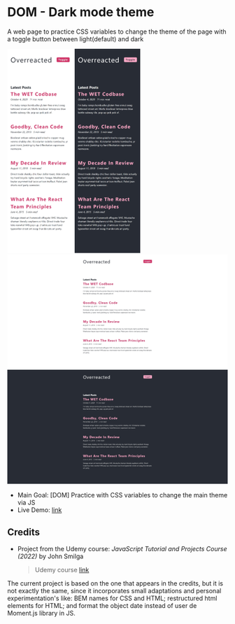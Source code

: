 # DOM - Dark mode theme

A web page to practice CSS variables to change the theme of the page with a toggle button between light(default) and dark

<img src="./data/screenshot_mobile_375.jpg" width="150">
<img src="./data/screenshot_mobile_375_dark.jpg" width="150">
<img src="./data/screenshot_desktop.jpg" width="600">
<img src="./data/screenshot_desktop_dark.jpg" width="600">

- Main Goal: [DOM] Practice with CSS variables to change the main theme via JS
- Live Demo: [link](https://orses.github.io/vanilla_javascript/dom_dark_mode/src/)

## Credits

- Project from the Udemy course: _JavaScript Tutorial and Projects Course (2022)_ by John Smilga

  > Udemy course [link](https://www.udemy.com/course/javascript-tutorial-for-beginners-w/)

The current project is based on the one that appears in the credits, but it is not exactly the same, since it incorporates small adaptations and personal experimentation's like: BEM names for CSS and HTML; restructured html elements for HTML; and format the object date instead of user de Moment.js library in JS.
